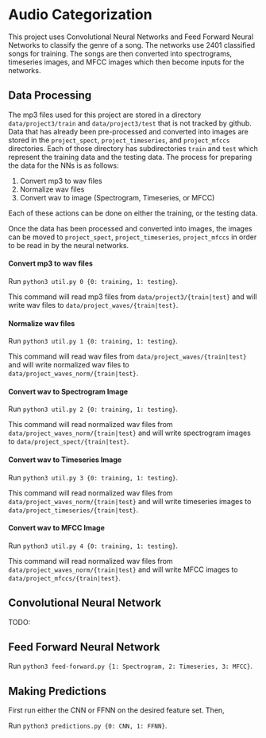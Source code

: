 # Audio Categorization

This project uses Convolutional Neural Networks and Feed Forward Neural Networks to classify the genre of a song. The networks use 2401 classified songs for training. The songs are then converted into spectrograms, timeseries images, and MFCC images which then become inputs for the networks. 

## Data Processing

The mp3 files used for this project are stored in a directory `data/project3/train` and `data/project3/test` that is not tracked by github. Data that has already been pre-processed and converted into images are stored in the `project_spect`, `project_timeseries`, and `project_mfccs` directories. Each of those directory has subdirectories `train` and `test` which represent the training data and the testing data. The process for preparing the data for the NNs is as follows:

1. Convert mp3 to wav files
2. Normalize wav files
3. Convert wav to image (Spectrogram, Timeseries, or MFCC)

Each of these actions can be done on either the training, or the testing data.

Once the data has been processed and converted into images, the images can be moved to `project_spect`, `project_timeseries`, `project_mfccs` in order to be read in by the neural networks.

#### Convert mp3 to wav files

Run `python3 util.py 0 {0: training, 1: testing}`.

This command will read mp3 files from `data/project3/{train|test}` and will write wav files to `data/project_waves/{train|test}`.

#### Normalize wav files

Run `python3 util.py 1 {0: training, 1: testing}`.

This command will read wav files from `data/project_waves/{train|test}` and will write normalized wav files to `data/project_waves_norm/{train|test}`.

#### Convert wav to Spectrogram Image

Run `python3 util.py 2 {0: training, 1: testing}`.

This command will read normalized wav files from  `data/project_waves_norm/{train|test}` and will write spectrogram images to  `data/project_spect/{train|test}`.

#### Convert wav to Timeseries Image

Run `python3 util.py 3 {0: training, 1: testing}`.

This command will read normalized wav files from  `data/project_waves_norm/{train|test}` and will write timeseries images to  `data/project_timeseries/{train|test}`.

#### Convert wav to MFCC Image

Run `python3 util.py 4 {0: training, 1: testing}`.

This command will read normalized wav files from `data/project_waves_norm/{train|test}` and will write MFCC images to `data/project_mfccs/{train|test}`.


## Convolutional Neural Network

TODO:

## Feed Forward Neural Network

Run `python3 feed-forward.py {1: Spectrogram, 2: Timeseries, 3: MFCC}`. 

## Making Predictions

First run either the CNN or FFNN on the desired feature set. Then, 

Run `python3 predictions.py {0: CNN, 1: FFNN}`.
